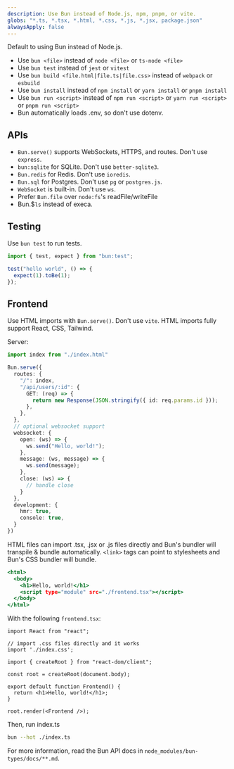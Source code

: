 ```yaml
---
description: Use Bun instead of Node.js, npm, pnpm, or vite.
globs: "*.ts, *.tsx, *.html, *.css, *.js, *.jsx, package.json"
alwaysApply: false
---
```


Default to using Bun instead of Node.js.

-  Use `bun <file>` instead of `node <file>` or `ts-node <file>`
-  Use `bun test` instead of `jest` or `vitest`
-  Use `bun build <file.html|file.ts|file.css>` instead of `webpack` or `esbuild`
-  Use `bun install` instead of `npm install` or `yarn install` or `pnpm install`
-  Use `bun run <script>` instead of `npm run <script>` or `yarn run <script>` or `pnpm run <script>`
-  Bun automatically loads .env, so don't use dotenv.

## APIs

-  `Bun.serve()` supports WebSockets, HTTPS, and routes. Don't use `express`.
-  `bun:sqlite` for SQLite. Don't use `better-sqlite3`.
-  `Bun.redis` for Redis. Don't use `ioredis`.
-  `Bun.sql` for Postgres. Don't use `pg` or `postgres.js`.
-  `WebSocket` is built-in. Don't use `ws`.
-  Prefer `Bun.file` over `node:fs`'s readFile/writeFile
-  Bun.$`ls` instead of execa.

## Testing

Use `bun test` to run tests.

```ts#index.test.ts
import { test, expect } from "bun:test";

test("hello world", () => {
  expect(1).toBe(1);
});
```

## Frontend

Use HTML imports with `Bun.serve()`. Don't use `vite`. HTML imports fully support React, CSS, Tailwind.

Server:

```ts#index.ts
import index from "./index.html"

Bun.serve({
  routes: {
    "/": index,
    "/api/users/:id": {
      GET: (req) => {
        return new Response(JSON.stringify({ id: req.params.id }));
      },
    },
  },
  // optional websocket support
  websocket: {
    open: (ws) => {
      ws.send("Hello, world!");
    },
    message: (ws, message) => {
      ws.send(message);
    },
    close: (ws) => {
      // handle close
    }
  },
  development: {
    hmr: true,
    console: true,
  }
})
```

HTML files can import .tsx, .jsx or .js files directly and Bun's bundler will transpile & bundle automatically. `<link>` tags can point to stylesheets and Bun's CSS bundler will bundle.

```html#index.html
<html>
  <body>
    <h1>Hello, world!</h1>
    <script type="module" src="./frontend.tsx"></script>
  </body>
</html>
```

With the following `frontend.tsx`:

```tsx#frontend.tsx
import React from "react";

// import .css files directly and it works
import './index.css';

import { createRoot } from "react-dom/client";

const root = createRoot(document.body);

export default function Frontend() {
  return <h1>Hello, world!</h1>;
}

root.render(<Frontend />);
```

Then, run index.ts

```sh
bun --hot ./index.ts
```

For more information, read the Bun API docs in `node_modules/bun-types/docs/**.md`.

